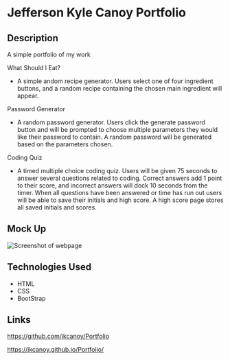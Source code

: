 # Jefferson Kyle Canoy Portfolio

## Description

A simple portfolio of my work 

What Should I Eat?
* A simple andom recipe generator. Users select one of four ingredient buttons, and a random recipe containing the chosen main ingredient will appear.

Password Generator
* A random password generator. Users click the generate password button and will be prompted to choose multiple parameters they would like their password to contain. A random password will be generated based on the parameters chosen.

Coding Quiz
* A timed multiple choice coding quiz. Users will be given 75 seconds to answer several questions related to coding. Correct answers add 1 point to their score, and incorrect answers will dock 10 seconds from the timer. When all questions have been answered or time has run out users will be able to save their initials and high score. A high score page stores all saved initials and scores.

## Mock Up

![Screenshot of webpage](./assets/images/portfolioScreenShot.png)

## Technologies Used
* HTML
* CSS
* BootStrap

## Links

https://github.com/jkcanoy/Portfolio

https://jkcanoy.github.io/Portfolio/


